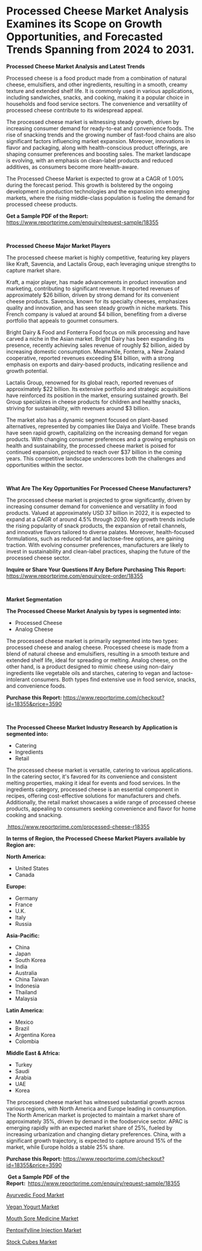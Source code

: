 <p><h1>Processed Cheese Market Analysis Examines its Scope on Growth Opportunities, and Forecasted Trends Spanning from 2024 to 2031.</h1></p><p><strong>Processed Cheese Market Analysis and Latest Trends</strong></p>
<p><p>Processed cheese is a food product made from a combination of natural cheese, emulsifiers, and other ingredients, resulting in a smooth, creamy texture and extended shelf life. It is commonly used in various applications, including sandwiches, snacks, and cooking, making it a popular choice in households and food service sectors. The convenience and versatility of processed cheese contribute to its widespread appeal.</p><p>The processed cheese market is witnessing steady growth, driven by increasing consumer demand for ready-to-eat and convenience foods. The rise of snacking trends and the growing number of fast-food chains are also significant factors influencing market expansion. Moreover, innovations in flavor and packaging, along with health-conscious product offerings, are shaping consumer preferences and boosting sales. The market landscape is evolving, with an emphasis on clean-label products and reduced additives, as consumers become more health-aware.</p><p>The Processed Cheese Market is expected to grow at a CAGR of 1.00% during the forecast period. This growth is bolstered by the ongoing development in production technologies and the expansion into emerging markets, where the rising middle-class population is fueling the demand for processed cheese products.</p></p>
<p><strong>Get a Sample PDF of the Report:&nbsp;</strong> <a href="https://www.reportprime.com/enquiry/request-sample/18355?utm_campaign=1129&utm_medium=2&utm_source=Github&utm_content=ia&utm_term=21112024&utm_id=processed-cheese">https://www.reportprime.com/enquiry/request-sample/18355</a></p>
<p>&nbsp;</p>
<p><strong>Processed Cheese Major Market Players</strong></p>
<p><p>The processed cheese market is highly competitive, featuring key players like Kraft, Savencia, and Lactalis Group, each leveraging unique strengths to capture market share. </p><p>Kraft, a major player, has made advancements in product innovation and marketing, contributing to significant revenue. It reported revenues of approximately $26 billion, driven by strong demand for its convenient cheese products. Savencia, known for its specialty cheeses, emphasizes quality and innovation, and has seen steady growth in niche markets. This French company is valued at around $4 billion, benefiting from a diverse portfolio that appeals to gourmet consumers.</p><p>Bright Dairy & Food and Fonterra Food focus on milk processing and have carved a niche in the Asian market. Bright Dairy has been expanding its presence, recently achieving sales revenue of roughly $2 billion, aided by increasing domestic consumption. Meanwhile, Fonterra, a New Zealand cooperative, reported revenues exceeding $14 billion, with a strong emphasis on exports and dairy-based products, indicating resilience and growth potential.</p><p>Lactalis Group, renowned for its global reach, reported revenues of approximately $22 billion. Its extensive portfolio and strategic acquisitions have reinforced its position in the market, ensuring sustained growth. Bel Group specializes in cheese products for children and healthy snacks, striving for sustainability, with revenues around $3 billion.</p><p>The market also has a dynamic segment focused on plant-based alternatives, represented by companies like Daiya and Violife. These brands have seen rapid growth, capitalizing on the increasing demand for vegan products. With changing consumer preferences and a growing emphasis on health and sustainability, the processed cheese market is poised for continued expansion, projected to reach over $37 billion in the coming years. This competitive landscape underscores both the challenges and opportunities within the sector.</p></p>
<p>&nbsp;</p>
<p><strong>What Are The Key Opportunities For Processed Cheese Manufacturers?</strong></p>
<p><p>The processed cheese market is projected to grow significantly, driven by increasing consumer demand for convenience and versatility in food products. Valued at approximately USD 37 billion in 2022, it is expected to expand at a CAGR of around 4.5% through 2030. Key growth trends include the rising popularity of snack products, the expansion of retail channels, and innovative flavors tailored to diverse palates. Moreover, health-focused formulations, such as reduced-fat and lactose-free options, are gaining traction. With evolving consumer preferences, manufacturers are likely to invest in sustainability and clean-label practices, shaping the future of the processed cheese sector.</p></p>
<p><strong>Inquire or Share Your Questions If Any Before Purchasing This Report:</strong> <a href="https://www.reportprime.com/enquiry/pre-order/18355?utm_campaign=1129&utm_medium=2&utm_source=Github&utm_content=ia&utm_term=21112024&utm_id=processed-cheese">https://www.reportprime.com/enquiry/pre-order/18355</a></p>
<p>&nbsp;</p>
<p><strong>Market Segmentation</strong></p>
<p><strong>The Processed Cheese Market Analysis by types is segmented into:</strong></p>
<p><ul><li>Processed Cheese</li><li>Analog Cheese</li></ul></p>
<p><p>The processed cheese market is primarily segmented into two types: processed cheese and analog cheese. Processed cheese is made from a blend of natural cheese and emulsifiers, resulting in a smooth texture and extended shelf life, ideal for spreading or melting. Analog cheese, on the other hand, is a product designed to mimic cheese using non-dairy ingredients like vegetable oils and starches, catering to vegan and lactose-intolerant consumers. Both types find extensive use in food service, snacks, and convenience foods.</p></p>
<p><strong>Purchase this Report:&nbsp;</strong><a href="https://www.reportprime.com/checkout?id=18355&price=3590&utm_campaign=1129&utm_medium=2&utm_source=Github&utm_content=ia&utm_term=21112024&utm_id=processed-cheese">https://www.reportprime.com/checkout?id=18355&price=3590</a></p>
<p>&nbsp;</p>
<p><strong>The Processed Cheese Market Industry Research by Application is segmented into:</strong></p>
<p><ul><li>Catering</li><li>Ingredients</li><li>Retail</li></ul></p>
<p><p>The processed cheese market is versatile, catering to various applications. In the catering sector, it's favored for its convenience and consistent melting properties, making it ideal for events and food services. In the ingredients category, processed cheese is an essential component in recipes, offering cost-effective solutions for manufacturers and chefs. Additionally, the retail market showcases a wide range of processed cheese products, appealing to consumers seeking convenience and flavor for home cooking and snacking.</p></p>
<p><a href="https://www.reportprime.com/processed-cheese-r18355?utm_campaign=1129&utm_medium=2&utm_source=Github&utm_content=ia&utm_term=21112024&utm_id=processed-cheese">&nbsp;https://www.reportprime.com/processed-cheese-r18355</a></p>
<p><strong>In terms of Region, the Processed Cheese Market Players available by Region are:</strong></p>
<p>
    <p> <strong> North America: </strong>
        <ul>
            <li>United States</li>
            <li>Canada</li>
        </ul>
        </p> 
    <p> <strong> Europe: </strong>
        <ul>
            <li>Germany</li>
            <li>France</li>
            <li>U.K.</li>
            <li>Italy</li>
            <li>Russia</li>
        </ul>
        </p> 
    <p> <strong> Asia-Pacific: </strong>
        <ul>
            <li>China</li>
            <li>Japan</li>
            <li>South Korea</li>
            <li>India</li>
            <li>Australia</li>
            <li>China Taiwan</li>
            <li>Indonesia</li>
            <li>Thailand</li>
            <li>Malaysia</li>
        </ul>
        </p> 
    <p> <strong> Latin America: </strong>
        <ul>
            <li>Mexico</li>
            <li>Brazil</li>
            <li>Argentina Korea</li>
            <li>Colombia</li>
        </ul>
        </p> 
    <p> <strong> Middle East & Africa: </strong>
        <ul>
            <li>Turkey</li>
            <li>Saudi</li>
            <li>Arabia</li>
            <li>UAE</li>
            <li>Korea</li>
        </ul>
    </p>
    </p>
<p><p>The processed cheese market has witnessed substantial growth across various regions, with North America and Europe leading in consumption. The North American market is projected to maintain a market share of approximately 35%, driven by demand in the foodservice sector. APAC is emerging rapidly with an expected market share of 25%, fueled by increasing urbanization and changing dietary preferences. China, with a significant growth trajectory, is expected to capture around 15% of the market, while Europe holds a stable 25% share.</p></p>
<p><strong>Purchase this Report: </strong><a href="https://www.reportprime.com/checkout?id=18355&price=3590&utm_campaign=1129&utm_medium=2&utm_source=Github&utm_content=ia&utm_term=21112024&utm_id=processed-cheese">https://www.reportprime.com/checkout?id=18355&price=3590</a></p>
<p>&nbsp;<strong>Get a Sample PDF of the Report:&nbsp;&nbsp;</strong><a href="https://www.reportprime.com/enquiry/request-sample/18355?utm_campaign=1129&utm_medium=2&utm_source=Github&utm_content=ia&utm_term=21112024&utm_id=processed-cheese">https://www.reportprime.com/enquiry/request-sample/18355</a></p>
<p><strong></strong></p>
<p><p><a href="https://www.linkedin.com/pulse/ayurvedic-food-market-size-cagr-13-forecast-highlighting-profitable-zrave?utm_campaign=1129&utm_medium=2&utm_source=Github&utm_content=ia&utm_term=21112024&utm_id=processed-cheese">Ayurvedic Food Market</a></p><p><a href="https://www.linkedin.com/pulse/latest-market-analysis-shows-vegan-yogurt-poised-grow-cagr-146-dgybe?utm_campaign=1129&utm_medium=2&utm_source=Github&utm_content=ia&utm_term=21112024&utm_id=processed-cheese">Vegan Yogurt Market</a></p><p><a href="https://issuu.com/reportprime-2/docs/mouth-sore-medicine-market-size-203_da38866ad88bf6?utm_campaign=1129&utm_medium=2&utm_source=Github&utm_content=ia&utm_term=21112024&utm_id=processed-cheese">Mouth Sore Medicine Market</a></p><p><a href="https://issuu.com/reportprime-2/docs/pentoxifylline-injection-market-siz_0798a93ae123a5?utm_campaign=1129&utm_medium=2&utm_source=Github&utm_content=ia&utm_term=21112024&utm_id=processed-cheese">Pentoxifylline Injection Market</a></p><p><a href="https://www.linkedin.com/pulse/market-dynamics-trends-in-depth-look-stock-cubes-projected-d9iwe?utm_campaign=1129&utm_medium=2&utm_source=Github&utm_content=ia&utm_term=21112024&utm_id=processed-cheese">Stock Cubes Market</a></p></p>
